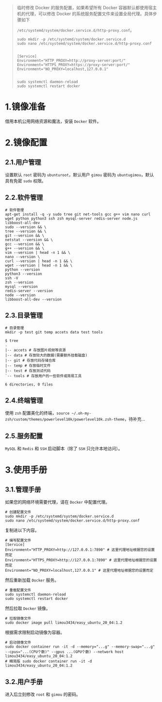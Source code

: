 > 临时修改 Docker 的服务配置，如果希望所有 Docker 容器默认都使用宿主机的代理，可以修改 Docker 的系统服务配置文件来设置全局代理。具体步骤如下
>
> `/etc/systemd/system/docker.service.d/http-proxy.conf`。
>
> ```shell
> sudo mkdir -p /etc/systemd/system/docker.service.d
> sudo nano /etc/systemd/system/docker.service.d/http-proxy.conf
> 
> 
> [Service]
> Environment="HTTP_PROXY=http://proxy-server:port/"
> Environment="HTTPS_PROXY=https://proxy-server:port/"
> Environment="NO_PROXY=localhost,127.0.0.1"
> 
> 
> sudo systemctl daemon-reload
> sudo systemctl restart docker
> 
> ```

# 1.镜像准备

借用本机公用网络资源和魔法，安装 `Docker` 软件。

# 2.镜像配置

## 2.1.用户管理

设置默认 `root` 密码为 `ubunturoot`，默认用户 `gimou` 密码为 `ubuntugimou`，默认具有免密 `sudo` 权限。

## 2.2.软件管理

```shell
# 软件管理
apt-get install -q -y sudo tree git net-tools gcc g++ vim nano curl wget python python3 ssh zsh mysql-server redis-server node.js libboost-all-dev
sudo --version && \
tree --version && \
git --version && \
netstat --version && \
gcc --version && \
g++ --version && \
vim --version | head -n 1 && \
nano --version \
curl --version | head -n 1 && \
wget --version | head -n 1 && \
python --version
python3 --version
ssh -V
zsh --version
mysql --version
redis-server --version
node --version
libboost-all-dev --version
```

## 2.3.目录管理

```shell
# 目录管理
mkdir -p test git temp accets data test tools

$ tree
.
|-- accets # 存放图片视频等资源
|-- data # 存放较大的数据(需要额外挂载磁盘)
|-- git # 存放代码存储仓库
|-- temp # 存放临时文件
|-- test # 存放测试代码
`-- tools # 存放用户的一些软件或简易工具

6 directories, 0 files

```

## 2.4.终端管理

使用 `zsh` 配置美化的终端，`source ~/.oh-my-zsh/custom/themes/powerlevel10k/powerlevel10k.zsh-theme`，待补充...

## 2.5.服务配置

`MySQL` 和 `Redis` 和 `SSH` 启动脚本（除了 `SSH` 只允许本地访问）。

# 3.使用手册

## 3.1.管理手册

如果您的网络环境需要代理，请在 `Docker` 中配置代理。

```shell
# 创建配置文件
sudo mkdir -p /etc/systemd/system/docker.service.d
sudo nano /etc/systemd/system/docker.service.d/http-proxy.conf
```

复制进以下内容。

```shell
# 编写配置文件
[Service]
Environment="HTTP_PROXY=http://127.0.0.1:7890" # 这里代理地址根据您的设置而定
Environment="HTTPS_PROXY=http://127.0.0.1:7890" # 这里代理地址根据您的设置而定
Environment="NO_PROXY=localhost,127.0.0.1" # 这里代理地址根据您的设置而定
```

然后重新加载 `Docker` 服务。

```shell
# 重载配置文件
sudo systemctl daemon-reload
sudo systemctl restart docker
```

然后拉取 `Docker` 镜像。

```shell
# 拉取镜像文件
sudo docker image pull limou3434/easy_ubuntu_20_04:1.2
```

根据需求限制启动镜像为容器。

```shell
# 启动镜像文件
sudo docker container run -it -d --memory="...g" --memory-swap="...g" --cpus="...(CPU个数)" --gpus ...(GPU个数) --network host limou3434/easy_ubuntu_20_04:1.2
# 精简版 sudo docker container run -it -d limou3434/easy_ubuntu_20_04:1.2 

```

## 3.2.用户手册

进入后立刻修改 `root` 和 `gimou` 的密码。
